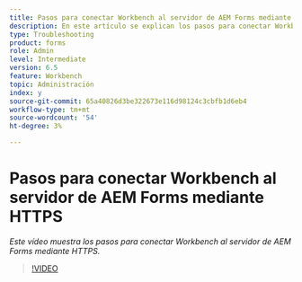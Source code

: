 ```yaml
---
title: Pasos para conectar Workbench al servidor de AEM Forms mediante HTTPS
description: En este artículo se explican los pasos para conectar Workbench al servidor de AEM Forms a través de SSL (mediante HTTPS)
type: Troubleshooting
product: forms
role: Admin
level: Intermediate
version: 6.5
feature: Workbench
topic: Administración
index: y
source-git-commit: 65a40826d3be322673e116d98124c3cbfb1d6eb4
workflow-type: tm+mt
source-wordcount: '54'
ht-degree: 3%

---
```



# Pasos para conectar Workbench al servidor de AEM Forms mediante HTTPS

*Este vídeo muestra los pasos para conectar Workbench al servidor de AEM Forms mediante HTTPS.*

>[!VIDEO](https://video.tv.adobe.com/v/335482?quality=9&learn=on)

